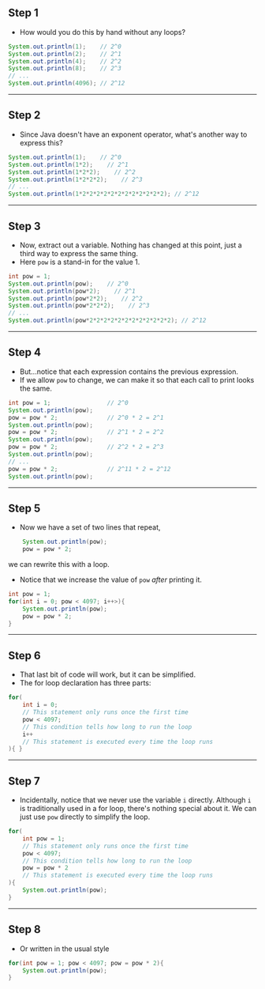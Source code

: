 ## Step 1

- How would you do this by hand without any loops?

```java
System.out.println(1);    // 2^0
System.out.println(2);    // 2^1
System.out.println(4);    // 2^2
System.out.println(8);    // 2^3
// ...
System.out.println(4096); // 2^12
```

---

## Step 2

- Since Java doesn't have an exponent operator, what's another way to express this?

```java
System.out.println(1);    // 2^0
System.out.println(1*2);    // 2^1
System.out.println(1*2*2);    // 2^2
System.out.println(1*2*2*2);    // 2^3
// ...
System.out.println(1*2*2*2*2*2*2*2*2*2*2*2*2); // 2^12
```

---

## Step 3

- Now, extract out a variable.  Nothing has changed at this point, just a third
  way to express the same thing.
- Here `pow` is a stand-in for the value 1.

```java
int pow = 1;
System.out.println(pow);    // 2^0
System.out.println(pow*2);    // 2^1
System.out.println(pow*2*2);    // 2^2
System.out.println(pow*2*2*2);    // 2^3
// ...
System.out.println(pow*2*2*2*2*2*2*2*2*2*2*2*2); // 2^12
```

---

## Step 4

- But...notice that each expression contains the previous expression.  
- If we allow `pow` to change, we can make it so that each call to print looks
  the same.

```java
int pow = 1;                // 2^0
System.out.println(pow);    
pow = pow * 2;              // 2^0 * 2 = 2^1
System.out.println(pow);    
pow = pow * 2;              // 2^1 * 2 = 2^2
System.out.println(pow);    
pow = pow * 2;              // 2^2 * 2 = 2^3
System.out.println(pow);    
// ...
pow = pow * 2;              // 2^11 * 2 = 2^12
System.out.println(pow); 
```

---

## Step 5

- Now we have a set of two lines that repeat,

```java
    System.out.println(pow); 
    pow = pow * 2;   
```

we can rewrite this with a loop.

- Notice that we increase the value of `pow` _after_ printing it.

```java
int pow = 1;
for(int i = 0; pow < 4097; i++>){
    System.out.println(pow); 
    pow = pow * 2;   
}
```

---

## Step 6

- That last bit of code will work, but it can be simplified.
- The for loop declaration has three parts:

```java
for(
    int i = 0;  
    // This statement only runs once the first time
    pow < 4097; 
    // This condition tells how long to run the loop
    i++         
    // This statement is executed every time the loop runs
){ }
```

---

## Step 7

- Incidentally, notice that we never use the variable `i` directly.  Although
  `i` is traditionally used in a for loop, there's nothing special about it.  We
  can just use `pow` directly to simplify the loop.

```java
for(
    int pow = 1;   
    // This statement only runs once the first time
    pow < 4097;    
    // This condition tells how long to run the loop
    pow = pow * 2  
    // This statement is executed every time the loop runs
){ 
    System.out.println(pow);
}
```

---

## Step 8

- Or written in the usual style

```java
for(int pow = 1; pow < 4097; pow = pow * 2){ 
    System.out.println(pow);
}
```
